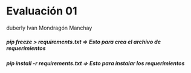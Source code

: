 # Evaluación 01
duberly Ivan Mondragón Manchay
##### pip freeze > requirements.txt => Esto para crea el archivo de requerimientos 
##### pip install -r requirements.txt => Esto para instalar los requerimientos
